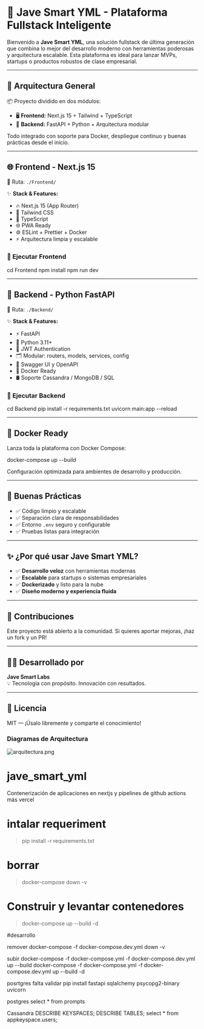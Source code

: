 # 🚀 Jave Smart YML - Plataforma Fullstack Inteligente

Bienvenido a **Jave Smart YML**, una solución fullstack de última generación que combina lo mejor del desarrollo moderno con herramientas poderosas y arquitectura escalable. Esta plataforma es ideal para lanzar MVPs, startups o productos robustos de clase empresarial.

---

## 🧠 Arquitectura General

📦 Proyecto dividido en dos módulos:

- 🖥️ **Frontend:** Next.js 15 + Tailwind + TypeScript  
- 🧪 **Backend:** FastAPI + Python + Arquitectura modular

Todo integrado con soporte para Docker, despliegue continuo y buenas prácticas desde el inicio.

---

## 🌐 Frontend - Next.js 15

📁 Ruta: `./Frontend/`

✨ **Stack & Features:**

- 🔥 Next.js 15 (App Router)
- 💨 Tailwind CSS
- 🧠 TypeScript
- 🌐 PWA Ready
- ⚙️ ESLint + Prettier + Docker
- ⚡ Arquitectura limpia y escalable

### 🚀 Ejecutar Frontend

cd Frontend
npm install
npm run dev

---

## 🔧 Backend - Python FastAPI

📁 Ruta: `./Backend/`

✨ **Stack & Features:**

- ⚡ FastAPI
- 🐍 Python 3.11+
- 🔐 JWT Authentication
- 🗂️ Modular: routers, models, services, config
- 📄 Swagger UI y OpenAPI
- 🐳 Docker Ready
- 🛢️ Soporte Cassandra / MongoDB / SQL

### 🚀 Ejecutar Backend

cd Backend
pip install -r requirements.txt
uvicorn main:app --reload

---

## 🐳 Docker Ready

Lanza toda la plataforma con Docker Compose:

docker-compose up --build

Configuración optimizada para ambientes de desarrollo y producción.

---

## 🧪 Buenas Prácticas

- ✅ Código limpio y escalable
- ✅ Separación clara de responsabilidades
- ✅ Entorno `.env` seguro y configurable
- ✅ Pruebas listas para integración

---

## ✨ ¿Por qué usar Jave Smart YML?

- ✅ **Desarrollo veloz** con herramientas modernas
- ✅ **Escalable** para startups o sistemas empresariales
- ✅ **Dockerizado** y listo para la nube
- ✅ **Diseño moderno y experiencia fluida**

---

## 🤝 Contribuciones

Este proyecto está abierto a la comunidad. Si quieres aportar mejoras, ¡haz un fork y un PR!

---

## 👨‍💻 Desarrollado por

**Jave Smart Labs**  
💡 Tecnología con propósito. Innovación con resultados.

---

## 📄 Licencia

MIT — ¡Úsalo libremente y comparte el conocimiento!


### <a id='10.1'>Diagramas de Arquitectura </a> 

![arquitectura.png](public/img/arquitectura.png)

# jave_smart_yml
 Contenerización de aplicaciones en nextjs y pipelines de github actions más vercel 

# intalar requeriment
> pip install -r requirements.txt

# borrar
> docker-compose down -v   
# Construir y levantar contenedores
> docker-compose up --build -d

#desarrollo

remover
docker-compose -f docker-compose.dev.yml down -v

subir
docker-compose -f docker-compose.yml -f docker-compose.dev.yml up --build
docker-compose -f docker-compose.yml -f docker-compose.dev.yml up --build -d


posrtgres falta validar
pip install fastapi sqlalchemy psycopg2-binary uvicorn


postgres
select * from prompts

Cassandra
DESCRIBE KEYSPACES;
DESCRIBE TABLES;
select * from appkeyspace.users;